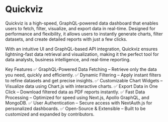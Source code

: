 # Quickviz

Quickviz is a high-speed, GraphQL-powered data dashboard that enables users to fetch, filter, visualize, and export data in real-time. Designed for performance and flexibility, it allows users to instantly generate charts, filter datasets, and create detailed reports with just a few clicks.

With an intuitive UI and GraphQL-based API integration, Quickviz ensures lightning-fast data retrieval and visualization, making it the perfect tool for data analysts, business intelligence, and real-time reporting.

Key Features
✅ GraphQL-Powered Data Fetching – Retrieve only the data you need, quickly and efficiently.
✅ Dynamic Filtering – Apply instant filters to refine datasets and get precise insights.
✅ Customizable Chart Widgets – Visualize data using Chart.js with interactive charts.
✅ Export Data in One Click – Download filtered data as PDF reports instantly.
✅ Fast Data Processing – Optimized for speed using Next.js, Apollo GraphQL, and MongoDB.
✅ User Authentication – Secure access with NextAuth.js for personalized dashboards.
✅ Open-Source & Extensible – Built to be customized and expanded by contributors.